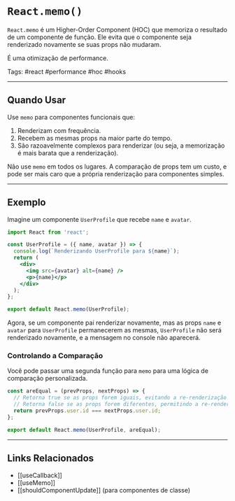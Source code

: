 # `React.memo()`

`React.memo` é um Higher-Order Component (HOC) que memoriza o resultado de um componente de função. Ele evita que o componente seja renderizado novamente se suas props não mudaram.

É uma otimização de performance.

Tags: #react #performance #hoc #hooks

---

## Quando Usar

Use `memo` para componentes funcionais que:

1.  Renderizam com frequência.
2.  Recebem as mesmas props na maior parte do tempo.
3.  São razoavelmente complexos para renderizar (ou seja, a memorização é mais barata que a renderização).

Não use `memo` em todos os lugares. A comparação de props tem um custo, e pode ser mais caro que a própria renderização para componentes simples.

---

## Exemplo

Imagine um componente `UserProfile` que recebe `name` e `avatar`.

```jsx
import React from 'react';

const UserProfile = ({ name, avatar }) => {
  console.log(`Renderizando UserProfile para ${name}`);
  return (
    <div>
      <img src={avatar} alt={name} />
      <p>{name}</p>
    </div>
  );
};

export default React.memo(UserProfile);
```

Agora, se um componente pai renderizar novamente, mas as props `name` e `avatar` para `UserProfile` permanecerem as mesmas, `UserProfile` não será renderizado novamente, e a mensagem no console não aparecerá.

### Controlando a Comparação

Você pode passar uma segunda função para `memo` para uma lógica de comparação personalizada.

```jsx
const areEqual = (prevProps, nextProps) => {
  // Retorna true se as props forem iguais, evitando a re-renderização
  // Retorna false se as props forem diferentes, permitindo a re-renderização
  return prevProps.user.id === nextProps.user.id;
};

export default React.memo(UserProfile, areEqual);
```

---

## Links Relacionados

- [[useCallback]]
- [[useMemo]]
- [[shouldComponentUpdate]] (para componentes de classe)
